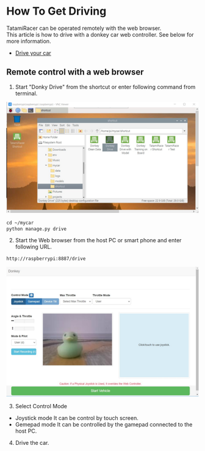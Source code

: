 # How To Get Driving
TatamiRacer can be operated remotely with the web browser.  
This article is how to drive with a donkey car web controller.
See below for more information.
- [Drive your car](https://docs.donkeycar.com/guide/get_driving/)

## Remote control with a web browser  
1. Start "Donky Drive" from the shortcut or enter following command from terminal.  

<img src="../img/TatamiRacer_Shortcut.jpg" alt="" title="" width="640" height="">

~~~
cd ~/mycar
python manage.py drive
~~~

2. Start the Web browser from the host PC or smart phone and enter following URL.
~~~
http://raspberrypi:8887/drive
~~~

<img src="../img/browser_control.jpg" alt="" title="" width="640" height="">

3.  Select Control Mode
- Joystick mode
It can be control by touch screen.
- Gemepad mode
It can be controlled by the gamepad connected to the host PC.

4. Drive the car. 
